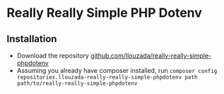 # Really Really Simple PHP Dotenv

## Installation

- Download the repository [github.com/llouzada/really-really-simple-phpdotenv](https://github.com/llouzada/really-really-simple-phpdotenv)
- Assuming you already have composer installed, run `composer config repositories.llouzada-really-really-simple-phpdotenv path path/to/really-really-simple-phpdotenv`
